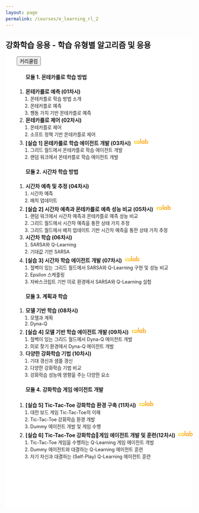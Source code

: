 ```yaml
---
layout: page
permalink: /courses/e_learning_rl_2
---
```


<section>
    <div class="cw-content container-fluid">
        <div class="cyw-container">
            <div class="container">
                <!--Start Container Div-->
                <div style="background-color:white;" class="container-fluid">
                    <!--Start Content Grid-->
                    <section class="row content" style="padding-bottom:100px">
                        <section class="content-wrapper title-section">
                            <h2 class="title-level-2">강화학습 응용 - 학습 유형별 알고리즘 및 응용</h2>
                        </section>
                        <section style="padding: 0px 30px; width:100%" class="content-wrapper">
                            <div class="article-content-1 research-content">
                                <div class="row">
                                    <div class="col-lg-12 col-md-12">
                                        <article>
                                            <button class="accordion">커리큘럼</button>
                                        </article>
                                    </div>
                                </div>
                                <div class="row">
                                    <div class="col-lg-6 col-md-6">
                                        <ol class="study">
                                                <h4 class="title-level-4 year">모듈 1. 몬테카를로 학습 방법</h4>
                                                <li>
                                                    <span style="font-weight: bold">몬테카를로 예측 (01차시)</span>
                                                    <a href="#">
                                                        <i class="fa fa-link" aria-hidden="true"></i>
                                                    </a>
                                                    <ol style="padding-left: 1.0em; font-size: 0.9em">
                                                        <li> 몬테카를로 학습 방법 소개</li>
                                                        <li> 몬테카를로 예측</li>
                                                        <li> 행동 가치 기반 몬테카를로 예측</li>
                                                    </ol>
                                                </li>
                                                <li>
                                                    <span style="font-weight: bold">몬테카를로 제어 (02차시)</span>
                                                    <a href="#">
                                                        <i class="fa fa-link" aria-hidden="true"></i>
                                                    </a>
                                                    <ol style="padding-left: 1.0em; font-size: 0.9em">
                                                        <li> 몬테카를로 제어</li>
                                                        <li> 소프트 정책 기반 몬테카를로 제어</li>
                                                    </ol>
                                                </li>
                                                <li>
                                                    <span style="font-weight: bold"><strong>[실습 1]</strong> 몬테카를로 학습 에이전트 개발 (03차시)</span>
                                                    <a href="#">
                                                        <i class="fa fa-link" aria-hidden="true"></i>
                                                    </a>
                                                    <a href="https://colab.research.google.com/drive/1LkRZfCDSo-1FaTLMJWBCLJPvkBbT7J99?usp=sharing" target="_blank">
                                                        <img src="/assets/images/colab.png" border="0" width="10%"/>
                                                    </a>
                                                    <ol style="padding-left: 1.0em; font-size: 0.9em">
                                                        <li>그리드 월드에서 몬테카를로 학습 에이전트 개발</li>
                                                        <li>랜덤 워크에서 몬테카를로 학습 에이전트 개발</li>
                                                    </ol>
                                                </li>
                                            </ol>
                                    </div>
                                    <div class="col-lg-6 col-md-6">
                                        <ol class="study">
                                                <h4 class="title-level-4 year">모듈 2. 시간차 학습 방법</h4>
                                                <li>
                                                    <span style="font-weight: bold">시간차 예측 및 추정 (04차시)</span>
                                                    <a href="#">
                                                        <i class="fa fa-link" aria-hidden="true"></i>
                                                    </a>
                                                    <ol style="padding-left: 1.0em; font-size: 0.9em">
                                                        <li> 시간차 예측</li>
                                                        <li> 배치 업데이트</li>
                                                    </ol>
                                                </li>
                                                <li>
                                                    <span style="font-weight: bold"><strong>[실습 2]</strong> 시간차 예측과 몬테카를로 예측 성능 비교 (05차시)</span>
                                                    <a href="#">
                                                        <i class="fa fa-link" aria-hidden="true"></i>
                                                    </a>
                                                    <a href="https://colab.research.google.com/drive/1jpfxv60AEDLEvi6XqYg7bErBmOqDx67B?usp=sharing" target="_blank">
                                                        <img src="/assets/images/colab.png" border="0" width="10%"/>
                                                    </a>
                                                    <ol style="padding-left: 1.0em; font-size: 0.9em">
                                                        <li>랜덤 워크에서 시간차 예측과 몬테카를로 예측 성능 비교</li>
                                                        <li>그리드 월드에서 시간차 예측을 통한 상태 가치 추정</li>
                                                        <li>그리드 월드에서 배치 업데이트 기반 시간차 예측을 통한 상태 가치 추정</li>
                                                    </ol>
                                                </li>
                                                <li>
                                                    <span style="font-weight: bold">시간차 학습 (06차시)</span>
                                                    <a href="#">
                                                        <i class="fa fa-link" aria-hidden="true"></i>
                                                    </a>
                                                    <ol style="padding-left: 1.0em; font-size: 0.9em">
                                                        <li> SARSA와 Q-Learning</li>
                                                        <li> 기대값 기반 SARSA</li>
                                                    </ol>
                                                </li>
                                                <li>
                                                    <span style="font-weight: bold"><strong>[실습 3]</strong> 시간차 학습 에이전트 개발 (07차시)</span>
                                                    <a href="#">
                                                        <i class="fa fa-link" aria-hidden="true"></i>
                                                    </a>
                                                    <a href="https://colab.research.google.com/drive/1N8hnnHp4dY0sVFGz77RRGAHg9N24kvNp?usp=sharing" target="_blank">
                                                        <img src="/assets/images/colab.png" border="0" width="10%"/>
                                                    </a>
                                                    <ol style="padding-left: 1.0em; font-size: 0.9em">
                                                        <li>절벽이 있는 그리드 월드에서 SARSA와 Q-Learning 구현 및 성능 비교</li>
                                                        <li>Epsilon 스케줄링</li>
                                                        <li>
                                                            자바스크립트 기반 미로 환경에서 SARSA와 Q-Learning 실험
                                                            <a href="/menu/research_rl/rl_js/td" target="_blank">
                                                                <i class="fa fa-link" aria-hidden="true"></i>
                                                            </a>
                                                        </li>
                                                    </ol>
                                                </li>
                                            </ol>
                                    </div>
                                </div>
                                <div class="row">
                                    <div class="col-lg-6 col-md-6">
                                        <ol class="study">
                                                <h4 class="title-level-4 year">모듈 3. 계획과 학습</h4>
                                                <li>
                                                    <span style="font-weight: bold">모델 기반 학습 (08차시)</span>
                                                    <a href="#">
                                                        <i class="fa fa-link" aria-hidden="true"></i>
                                                    </a>
                                                    <ol style="padding-left: 1.0em; font-size: 0.9em">
                                                        <li> 모델과 계획</li>
                                                        <li> Dyna-Q</li>
                                                    </ol>
                                                </li>
                                                <li>
                                                    <span style="font-weight: bold"><strong>[실습 4]</strong> 모델 기반 학습 에이전트 개발 (09차시)</span>
                                                    <a href="#">
                                                        <i class="fa fa-link" aria-hidden="true"></i>
                                                    </a>
                                                    <a href="https://colab.research.google.com/drive/1rMKwUuJRFEzYie6K_lLu9bhAley7OE5V?usp=sharing" target="_blank">
                                                        <img src="/assets/images/colab.png" border="0" width="10%"/>
                                                    </a>
                                                    <ol style="padding-left: 1.0em; font-size: 0.9em">
                                                        <li>절벽이 있는 그리드 월드에서 Dyna-Q 에이전트 개발</li>
                                                        <li>미로 찾기 환경에서 Dyna-Q 에이전트 개발</li>
                                                    </ol>
                                                </li>
                                                <li>
                                                    <span style="font-weight: bold">다양한 강화학습 기법 (10차시)</span>
                                                    <a href="#">
                                                        <i class="fa fa-link" aria-hidden="true"></i>
                                                    </a>
                                                    <ol style="padding-left: 1.0em; font-size: 0.9em">
                                                        <li> 기대 갱신과 샘플 갱신</li>
                                                        <li> 다양한 강화학습 기법 비교</li>
                                                        <li> 강화학습 성능에 영향을 주는 다양한 요소</li>
                                                    </ol>
                                                </li>
                                            </ol>
                                    </div>
                                    <div class="col-lg-6 col-md-6">
                                        <ol class="study">
                                            <h4 class="title-level-4 year">모듈 4. 강화학습 게임 에이전트 개발</h4>
                                            <li>
                                                <span style="font-weight: bold"><strong>[실습 5]</strong> Tic-Tac-Toe 강화학습 환경 구축 (11차시)</span>
                                                <a href="#">
                                                    <i class="fa fa-link" aria-hidden="true"></i>
                                                </a>
                                                <a href="https://colab.research.google.com/drive/1pMYjlOL2JUjlOovl6mlEkipf4SQOjkcO?usp=sharing" target="_blank">
                                                    <img src="/assets/images/colab.png" border="0" width="10%"/>
                                                </a>
                                                <ol style="padding-left: 1.0em; font-size: 0.9em">
                                                    <li> 대전 보드 게임 Tic-Tac-Toe의 이해</li>
                                                    <li> Tic-Tac-Toe 강화학습 환경 개발</li>
                                                    <li> Dummy 에이전트 개발 및 게임 수행</li>
                                                </ol>
                                            </li>
                                            <li>
                                                <span style="font-weight: bold"><strong>[실습 6]</strong> Tic-Tac-Toe 강화학습게임 에이전트 개발 및 훈련(12차시)</span>
                                                <a href="#">
                                                    <i class="fa fa-link" aria-hidden="true"></i>
                                                </a>
                                                <a href="https://colab.research.google.com/drive/1izKrSIwOO6EINvO6QVXU1HOD_uRKxfJw?usp=sharing" target="_blank">
                                                    <img src="/assets/images/colab.png" border="0" width="10%"/>
                                                </a>
                                                <ol style="padding-left: 1.0em; font-size: 0.9em">
                                                    <li> Tic-Tac-Toe 게임을 수행하는 Q-Learning 게임 에이전트 개발</li>
                                                    <li> Dummy 에이전트와 대결하는 Q-Learning 에이전트 훈련</li>
                                                    <li> 자기 자신과 대결하는 (Self-Play) Q-Learning 에이전트 훈련</li>
                                                </ol>
                                            </li>
                                        </ol>
                                    </div>
                                </div>
                            </div>
                        </section>
                        <br/>
                    </section>
                    <!--End Content Grid-->
                </div>
            </div>
        </div>
        <!--End Container Div-->
    </div>
</section>
